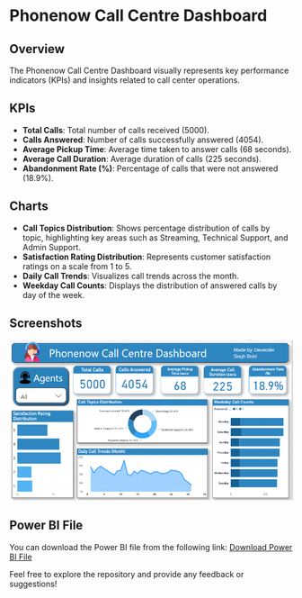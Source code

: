 # Phonenow Call Centre Dashboard

## Overview
The Phonenow Call Centre Dashboard visually represents key performance indicators (KPIs) and insights related to call center operations.

## KPIs
- **Total Calls**: Total number of calls received (5000).
- **Calls Answered**: Number of calls successfully answered (4054).
- **Average Pickup Time**: Average time taken to answer calls (68 seconds).
- **Average Call Duration**: Average duration of calls (225 seconds).
- **Abandonment Rate (%)**: Percentage of calls that were not answered (18.9%).

## Charts
- **Call Topics Distribution**: Shows percentage distribution of calls by topic, highlighting key areas such as Streaming, Technical Support, and Admin Support.
- **Satisfaction Rating Distribution**: Represents customer satisfaction ratings on a scale from 1 to 5.
- **Daily Call Trends**: Visualizes call trends across the month.
- **Weekday Call Counts**: Displays the distribution of answered calls by day of the week.

## Screenshots
![Dashboard Screenshot](https://github.com/Devender-Singh-Bisht/Phonenow-Call-Center-Dashboard/blob/main/CallCenterdash.png) 

## Power BI File
You can download the Power BI file from the following link:
[Download Power BI File](https://github.com/Devender-Singh-Bisht/Phonenow-Call-Center-Dashboard/blob/main/CALL%20CENTRE%20DASHBOARD.pbix) 

Feel free to explore the repository and provide any feedback or suggestions!
